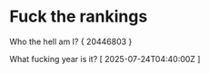 # Fuck the rankings

Who the hell am I?
{ 20446803 }

What fucking year is it?
[ 2025-07-24T04:40:00Z ]
